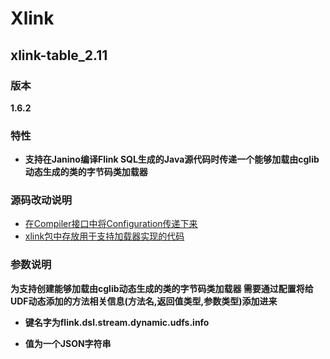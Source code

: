 # Xlink

## xlink-table_2.11

### 版本

**1.6.2**

### 特性

* **支持在Janino编译Flink SQL生成的Java源代码时传递一个能够加载由cglib动态生成的类的字节码类加载器**


### 源码改动说明

* [在Compiler接口中将Configuration传递下来](https://github.com/dongjiaqiang/Xlink/blob/master/xlink-1.6.2/xlink-table_2.11/src/main/scala/org/apache/flink/table/codegen/Compiler.scala)
* [xlink包中存放用于支持加载器实现的代码](https://github.com/dongjiaqiang/Xlink/tree/master/xlink-1.6.2/xlink-table_2.11/src/main/scala/org/apache/flink/table/xlink)


### 参数说明

**为支持创建能够加载由cglib动态生成的类的字节码类加载器 需要通过配置将给UDF动态添加的方法相关信息(方法名,返回值类型,参数类型)添加进来**

* **键名字为flink.dsl.stream.dynamic.udfs.info**

* **值为一个JSON字符串**

```json

```